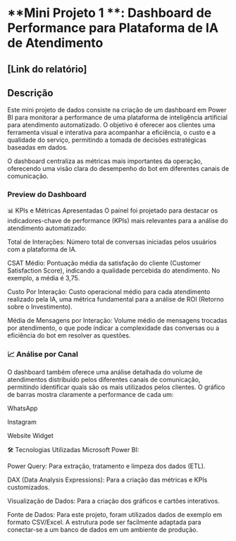 # **Mini Projeto 1 **: Dashboard de Performance para Plataforma de IA de Atendimento

[Link do relatório]
---

## Descrição
Este mini projeto de dados consiste na criação de um dashboard em Power BI para monitorar a performance de uma plataforma de inteligência artificial para atendimento automatizado. O objetivo é oferecer aos clientes uma ferramenta visual e interativa para acompanhar a eficiência, o custo e a qualidade do serviço, permitindo a tomada de decisões estratégicas baseadas em dados.

O dashboard centraliza as métricas mais importantes da operação, oferecendo uma visão clara do desempenho do bot em diferentes canais de comunicação.


###  Preview do Dashboard
📊 KPIs e Métricas Apresentadas
O painel foi projetado para destacar os indicadores-chave de performance (KPIs) mais relevantes para a análise do atendimento automatizado:

Total de Interações: Número total de conversas iniciadas pelos usuários com a plataforma de IA.

CSAT Médio: Pontuação média da satisfação do cliente (Customer Satisfaction Score), indicando a qualidade percebida do atendimento. No exemplo, a média é 3,75.

Custo Por Interação: Custo operacional médio para cada atendimento realizado pela IA, uma métrica fundamental para a análise de ROI (Retorno sobre o Investimento).

Média de Mensagens por Interação: Volume médio de mensagens trocadas por atendimento, o que pode indicar a complexidade das conversas ou a eficiência do bot em resolver as questões.

### 📈 Análise por Canal
O dashboard também oferece uma análise detalhada do volume de atendimentos distribuído pelos diferentes canais de comunicação, permitindo identificar quais são os mais utilizados pelos clientes. O gráfico de barras mostra claramente a performance de cada um:

WhatsApp

Instagram

Website Widget

🛠️ Tecnologias Utilizadas
Microsoft Power BI:

Power Query: Para extração, tratamento e limpeza dos dados (ETL).

DAX (Data Analysis Expressions): Para a criação das métricas e KPIs customizados.

Visualização de Dados: Para a criação dos gráficos e cartões interativos.

Fonte de Dados: Para este projeto, foram utilizados dados de exemplo em formato CSV/Excel. A estrutura pode ser facilmente adaptada para conectar-se a um banco de dados em um ambiente de produção.
